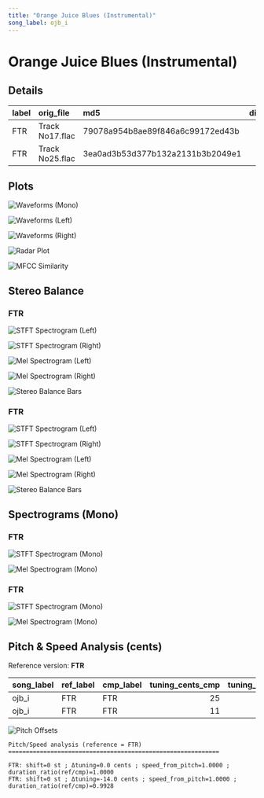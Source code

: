 ```yaml
---
title: "Orange Juice Blues (Instrumental)"
song_label: ojb_i
---
```


# Orange Juice Blues (Instrumental)

## Details

| label   | orig_file       | md5                              |   disc |   track |   duration_sec | duration_fmt   |   loudness |   loudness_left |   loudness_right |   loudness_balance |       rms |   rms_left |   rms_right |   rms_balance |    lr_corr |   spectral_centroid |
|:--------|:----------------|:---------------------------------|-------:|--------:|---------------:|:---------------|-----------:|----------------:|-----------------:|-------------------:|----------:|-----------:|------------:|--------------:|-----------:|--------------------:|
| FTR     | Track No17.flac | 79078a954b8ae89f846a6c99172ed43b |      6 |      17 |        192.693 | 03:12:693      |   -23.5771 |        -17.2698 |         -22.0258 |            4.75604 | 0.0616754 |   0.10637  |   0.0619207 |     0.0444496 | -0.0468442 |             2250.26 |
| FTR     | Track No25.flac | 3ea0ad3b53d377b132a2131b3b2049e1 |      6 |      25 |        194.093 | 03:14:093      |   -27.6976 |        -28.8    |         -24.7901 |           -4.00993 | 0.0419166 |   0.034209 |   0.0564667 |    -0.0222577 |  0.686711  |             1331.67 |

## Plots
![Waveforms (Mono)](ojb_i-waveforms_Mono.png)

![Waveforms (Left)](ojb_i-waveforms_L.png)

![Waveforms (Right)](ojb_i-waveforms_R.png)

![Radar Plot](ojb_i-radar_plot.png)

![MFCC Similarity](ojb_i-similarity_matrix.png)

## Stereo Balance

### FTR

![STFT Spectrogram (Left)](ojb_i-FTR_spectrogram_L(2).png)

![STFT Spectrogram (Right)](ojb_i-FTR_spectrogram_R(2).png)

![Mel Spectrogram (Left)](ojb_i-FTR_melspec_L(2).png)

![Mel Spectrogram (Right)](ojb_i-FTR_melspec_R(2).png)

![Stereo Balance Bars](ojb_i-FTR_balance(2).png)

### FTR

![STFT Spectrogram (Left)](ojb_i-FTR_spectrogram_L(2).png)

![STFT Spectrogram (Right)](ojb_i-FTR_spectrogram_R(2).png)

![Mel Spectrogram (Left)](ojb_i-FTR_melspec_L(2).png)

![Mel Spectrogram (Right)](ojb_i-FTR_melspec_R(2).png)

![Stereo Balance Bars](ojb_i-FTR_balance(2).png)

## Spectrograms (Mono)

### FTR

![STFT Spectrogram (Mono)](ojb_i-FTR_spectrogram_Mono(2).png)

![Mel Spectrogram (Mono)](ojb_i-FTR_melspec_Mono(2).png)

### FTR

![STFT Spectrogram (Mono)](ojb_i-FTR_spectrogram_Mono(2).png)

![Mel Spectrogram (Mono)](ojb_i-FTR_melspec_Mono(2).png)

## Pitch & Speed Analysis (cents)

Reference version: **FTR**

| song_label   | ref_label   | cmp_label   |   tuning_cents_cmp |   tuning_cents_ref |   delta_tuning_cents |   semitone_shift_vs_ref |   chroma_similarity |   speed_factor_from_pitch |   duration_ratio_ref_over_cmp |
|:-------------|:------------|:------------|-------------------:|-------------------:|---------------------:|------------------------:|--------------------:|--------------------------:|------------------------------:|
| ojb_i        | FTR         | FTR         |                 25 |                 25 |                    0 |                       0 |            1        |                         1 |                      1        |
| ojb_i        | FTR         | FTR         |                 11 |                 25 |                  -14 |                       0 |            0.995957 |                         1 |                      0.992787 |

![Pitch Offsets](ojb_i-pitch_offsets.png)

```
Pitch/Speed analysis (reference = FTR)
============================================================

FTR: shift=0 st ; Δtuning=0.0 cents ; speed_from_pitch=1.0000 ; duration_ratio(ref/cmp)=1.0000
FTR: shift=0 st ; Δtuning=-14.0 cents ; speed_from_pitch=1.0000 ; duration_ratio(ref/cmp)=0.9928
```


